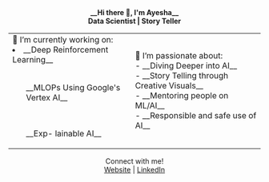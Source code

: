 <div align="center">
 <b>__Hi there 👋, I'm Ayesha__</b> </br>
 <b> Data Scientist | Story Teller </b></br>
</div>
<div align="center">
<table style="border:none; border-collapse:collapse; cellspacing:0; cellpadding:0">
<tr>
<td>🔭 I’m currently working on: </br>
 <li> __Deep Reinforcement Learning__ </li> </br>
 <ul> __MLOPs Using Google's Vertex AI__ </ul> </br>
 <ul> __Exp- lainable AI__ </ul></li></td>

<td>🌱 I’m passionate about: </br>
- __Diving Deeper into AI__ </br>
- __Story Telling through Creative Visuals__ </br>
- __Mentoring people on ML/AI__ </br>
- __Responsible and safe use of AI__ </td>
</tr>
</table>
</div>
<div align="center">
  Connect with me!<br>
  <a href="https://ayeshanasim.github.io">Website</a> | <a href="https://www.linkedin.com/in/ayesha-nasim-b31819b5/">LinkedIn</a>
</div>
